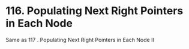 # 116. Populating Next Right Pointers in Each Node

Same as 117 . Populating Next Right Pointers in Each Node II
